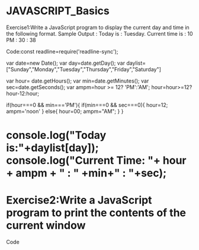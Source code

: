 # JAVASCRIPT_Basics
Exercise1:Write a JavaScript program to display the current day and time in the following format. 
Sample Output : Today is : Tuesday.
Current time is : 10 PM : 30 : 38

Code:const readline=require('readline-sync');

var date=new Date();
var day=date.getDay();
var daylist=["Sunday","Monday","Tuesday","Thursday","Friday","Saturday"]

var hour= date.getHours();
var min=date.getMinutes();
var sec=date.getSeconds();
var ampm=hour  >= 12? 'PM':'AM';
hour=hour>=12?hour-12:hour;

if(hour===0 && min==='PM'){
  if(min===0 && sec===0){
    hour=12;
    ampm='noon'
  }
  else{
    hour=00;
    ampm="AM";
  }
}


console.log("Today is:"+daylist[day]);
console.log("Current Time: "+ hour + ampm + " : " +min+" : "+sec);
=================================================================

Exercise2:Write a JavaScript program to print the contents of the current window
============
Code
<html lang="en" dir="ltr">
  <head>
    <meta charset="utf-8">
    <title>Print the content of current page</title>
    <script type="text/javascript">
      function printContent(){
        window.print();
      }
      
      
    </script>
  </head>
  <body>
    <h1>This is a Practice page</h1>
    <p>Lorem ipsum dolor sit amet, consectetur adipisicing elit, sed do eiusmod tempor incididunt ut labore et dolore magna aliqua. Ut enim ad minim veniam, quis nostrud exercitation ullamco laboris nisi ut aliquip ex ea commodo consequat. Duis aute irure dolor in reprehenderit in voluptate velit esse cillum dolore eu fugiat nulla pariatur. Excepteur sint occaecat cupidatat non proident, sunt in culpa qui officia deserunt mollit anim id est laborum.</p>
    <button type="button" name="button" onclick="printContent()">Print this page</button>
  </body>
</html>

=========================================================================
 Write a JavaScript program to get the current date.
 ============
code:
const readline=require('readline-sync');
function dateFormate(){
   var date=new Date();
    var year=date.getFullYear();
    var mon=(1+date.getMonth()).toString().padStart(2,'0');
     var day=date.getDate();
     day=day>=10? day.toString().padStart(2,'0'):day;



return(day+" / "+mon+" / "+year); };console.log(dateFormate());

